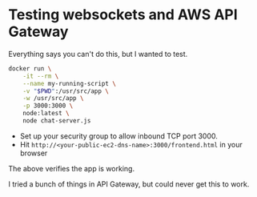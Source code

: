 # Testing websockets and AWS API Gateway

Everything says you can't do this, but I wanted to test.

```bash
docker run \
	-it --rm \
	--name my-running-script \
	-v "$PWD":/usr/src/app \
	-w /usr/src/app \
	-p 3000:3000 \
	node:latest \
	node chat-server.js

```

- Set up your security group to allow inbound TCP port 3000.
- Hit `http://<your-public-ec2-dns-name>:3000/frontend.html` in your browser

The above verifies the app is working. 

I tried a bunch of things in API Gateway, but could never get this to work.
